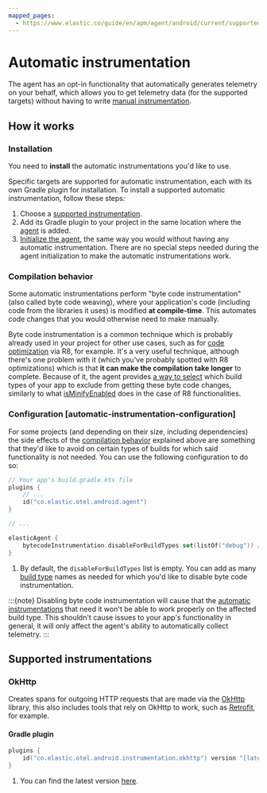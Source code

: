 ```yaml
---
mapped_pages:
  - https://www.elastic.co/guide/en/apm/agent/android/current/supported-technologies.html
---
```


# Automatic instrumentation

The agent has an opt-in functionality that automatically generates telemetry on your behalf, which allows you to get telemetry data (for the supported targets) without having to write [manual instrumentation](manual-instrumentation.md).

## How it works

### Installation

You need to **install** the automatic instrumentations you'd like to use.

Specific targets are supported for automatic instrumentation, each with its own Gradle plugin for installation. To install a supported automatic instrumentation, follow these steps:

1. Choose a [supported instrumentation](#supported-instrumentations).
2. Add its Gradle plugin to your project in the same location where the [agent](getting-started.md#gradle-setup) is added.
3. [Initialize the agent](getting-started.md#agent-setup), the same way you would without having any automatic instrumentation. There are no special steps needed during the agent initialization to make the automatic instrumentations work.

### Compilation behavior

Some automatic instrumentations perform "byte code instrumentation" (also called byte code weaving), where your application's code (including code from the libraries it uses) is modified **at compile-time**. This automates code changes that you would otherwise need to make manually.

Byte code instrumentation is a common technique which is probably already used in your project for other use cases, such as for [code optimization](https://developer.android.com/build/shrink-code#optimization) via R8, for example. It's a very useful technique, although there's one problem with it (which you've probably spotted with R8 optimizations) which is that **it can make the compilation take longer** to complete. Because of it, the agent provides [a way to select](#automatic-instrumentation-configuration) which build types of your app to exclude from getting these byte code changes, similarly to what [isMinifyEnabled](https://developer.android.com/build/shrink-code#enable) does in the case of R8 functionalities.

### Configuration [automatic-instrumentation-configuration]

For some projects (and depending on their size, including dependencies) the side effects of the [compilation behavior](#compilation-behavior) explained above are something that they'd like to avoid on certain types of builds for which said functionality is not needed. You can use the following configuration to do so:

```kotlin
// Your app's build.gradle.kts file
plugins {
    // ...
    id("co.elastic.otel.android.agent")
}

// ...

elasticAgent {
    bytecodeInstrumentation.disableForBuildTypes.set(listOf("debug")) // <1>
}
```

1. By default, the `disableForBuildTypes` list is empty. You can add as many [build type](https://developer.android.com/build/build-variants#build-types) names as needed for which you'd like to disable byte code instrumentation.

:::{note}
Disabling byte code instrumentation will cause that the [automatic instrumentations](#supported-instrumentations) that need it won't be able to work properly on the affected build type. This shouldn't cause issues to your app's functionality in general, it will only affect the agent's ability to automatically collect telemetry.
:::

## Supported instrumentations

### OkHttp

Creates spans for outgoing HTTP requests that are made via the [OkHttp](https://square.github.io/okhttp/) library, this also includes tools that rely on OkHttp to work, such as [Retrofit](https://square.github.io/retrofit/), for example.

#### Gradle plugin

```kotlin
plugins {
    id("co.elastic.otel.android.instrumentation.okhttp") version "[latest_version]" // <1>
}
```

1. You can find the latest version [here](https://plugins.gradle.org/plugin/co.elastic.otel.android.instrumentation.okhttp).
